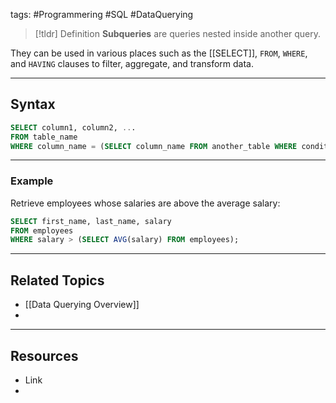 tags: #Programmering #SQL #DataQuerying 

> [!tldr] Definition
> **Subqueries** are queries nested inside another query. 

They can be used in various places such as the [[SELECT]], `FROM`, `WHERE`, and `HAVING` clauses to filter, aggregate, and transform data.

---

## Syntax
```sql
SELECT column1, column2, ...
FROM table_name
WHERE column_name = (SELECT column_name FROM another_table WHERE condition);
```

---

### Example
Retrieve employees whose salaries are above the average salary:
```sql
SELECT first_name, last_name, salary
FROM employees
WHERE salary > (SELECT AVG(salary) FROM employees);
```

---

## Related Topics
- [[Data Querying Overview]]
- 

---

## Resources
- Link
- 